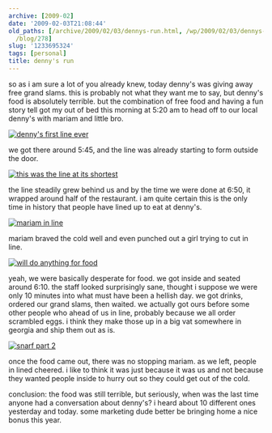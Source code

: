 ```yaml
---
archive: [2009-02]
date: '2009-02-03T21:08:44'
old_paths: [/archive/2009/02/03/dennys-run.html, /wp/2009/02/03/dennys-run/, /2009/02/03/dennys-run/,
  /blog/278]
slug: '1233695324'
tags: [personal]
title: denny's run
---
```


so as i am sure a lot of you already knew, today denny's was giving away
free grand slams. this is probably not what they want me to say, but
denny's food is absolutely terrible. but the combination of free food and
having a fun story tell got my out of bed this morning at 5:20 am to head
off to our local denny's with mariam and little bro.

[![denny's first line ever][1]][2]

we got there around 5:45, and the line was already starting to form
outside the door.

[![this was the line at its shortest][3]][4]

the line steadily grew behind us and by the time we were done at 6:50, it
wrapped around half of the restaurant. i am quite certain this is the only
time in history that people have lined up to eat at denny's.

[![mariam in line][5]][6]

mariam braved the cold well and even punched out a girl trying to cut in
line.

[![will do anything for food][7]][8]

yeah, we were basically desperate for food. we got inside and seated
around 6:10. the staff looked surprisingly sane, thought i suppose we were
only 10 minutes into what must have been a hellish day. we got drinks,
ordered our grand slams, then waited. we actually got ours before some
other people who ahead of us in line, probably because we all order
scrambled eggs. i think they make those up in a big vat somewhere in
georgia and ship them out as is.

[![snarf part 2][9]][10]

once the food came out, there was no stopping mariam. as we left, people
in lined cheered. i like to think it was just because it was us and not
because they wanted people inside to hurry out so they could get out of
the cold.

conclusion: the food was still terrible, but seriously, when was the last
time anyone had a conversation about denny's? i heard about 10 different
ones yesterday and today. some marketing dude better be bringing home
a nice bonus this year.

[1]: http://farm4.static.flickr.com/3349/3251606974_fc61efbdbb.jpg
[2]: http://www.flickr.com/photos/28471535@N02/3251606974 (View 'denny's first line ever' on Flickr.com)
[3]: http://farm4.static.flickr.com/3025/3250779871_dbc15e403d.jpg
[4]: http://www.flickr.com/photos/28471535@N02/3250779871 (View 'this was the line at its shortest' on Flickr.com)
[5]: http://farm4.static.flickr.com/3088/3251607532_4fb4334a27.jpg
[6]: http://www.flickr.com/photos/28471535@N02/3251607532 (View 'mariam in line' on Flickr.com)
[7]: http://farm4.static.flickr.com/3400/3250780477_0241241051.jpg
[8]: http://www.flickr.com/photos/28471535@N02/3250780477 (View 'will do anything for food' on Flickr.com)
[9]: http://farm4.static.flickr.com/3378/3250780637_3ddc7f1186.jpg
[10]: http://www.flickr.com/photos/28471535@N02/3250780637 (View 'snarf part 2' on Flickr.com)

